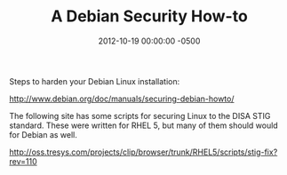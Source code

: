 ﻿---
layout: post
title:  A Debian Security How-to
date:   2012-10-19 00:00:00 -0500
categories: IT
---






Steps to harden your Debian Linux installation:

http://www.debian.org/doc/manuals/securing-debian-howto/

The following site has some scripts for securing Linux to the DISA STIG standard. These were written for RHEL 5, but many of them should would for Debian as well.

http://oss.tresys.com/projects/clip/browser/trunk/RHEL5/scripts/stig-fix?rev=110



